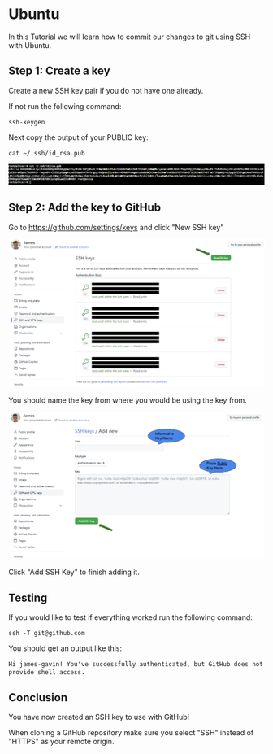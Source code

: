 # Ubuntu

In this Tutorial we will learn how to commit our changes to git using SSH with Ubuntu.

## Step 1: Create a key

Create a new SSH key pair if you do not have one already.

If not run the following command:

```
ssh-keygen
```

Next copy the output of your PUBLIC key:

```
cat ~/.ssh/id_rsa.pub
```

<img src="img/PublicKey.png">

## Step 2: Add the key to GitHub

Go to https://github.com/settings/keys and click "New SSH key"

<img src="img/UploadKey.png">

You should name the key from where you would be using the key from.

<img src="img/SaveKey.png">

Click "Add SSH Key" to finish adding it.

## Testing

If you would like to test if everything worked run the following command:

```
ssh -T git@github.com
```

You should get an output like this:

```
Hi james-gavin! You've successfully authenticated, but GitHub does not provide shell access.
```

## Conclusion

You have now created an SSH key to use with GitHub!

When cloning a GitHub repository make sure you select "SSH" instead of "HTTPS" as your remote origin.
